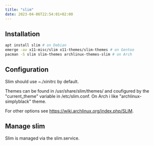 ```yaml
---
title: "slim"
date: 2023-04-06T22:54:01+02:00
---
```


## Installation

```bash
apt install slim # on Debian
emerge -av x11-misc/slim x11-themes/slim-themes # on Gentoo
pacman -S slim slim-themes archlinux-themes-slim # on Arch
```

## Configuration

Slim should use ~./xinitrc by default.

Themes can be found in /usr/share/slim/themes/ and coufigured by the "current_theme" variable in /etc/slim.conf.
On Arch i like "archlinux-simplyblack" theme.

For other options see https://wiki.archlinux.org/index.php/SLiM.

## Manage slim

Slim is managed via the slim.service.
